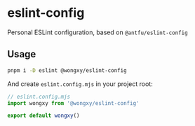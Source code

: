 # eslint-config

Personal ESLint configuration, based on `@antfu/eslint-config`

## Usage

```bash
pnpm i -D eslint @wongxy/eslint-config
```

And create `eslint.config.mjs` in your project root:

```js
// eslint.config.mjs
import wongxy from '@wongxy/eslint-config'

export default wongxy()
```
